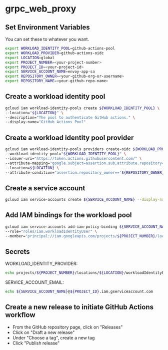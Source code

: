 # grpc_web_proxy

## Set Environment Variables

You can set these to whatever you want.

```sh
export WORKLOAD_IDENTITY_POOL=github-actions-pool
export WORKLOAD_PROVIDER=github-actions-oidc
export LOCATION=global
export PROJECT_NUMBER=<your-project-number>
export PROJECT_ID=<your-project-id>
export SERVICE_ACCOUNT_NAME=envoy-app-sa
export REPOSITORY_OWNER=<your-github-org-or-username>
export REPOSITORY_NAME=<your-github-repo-name>
```

## Create a workload identity pool

```sh
gcloud iam workload-identity-pools create ${WORKLOAD_IDENTITY_POOL} \               
--location="${LOCATION}" \                           
--description="The pool to authenticate GitHub actions." \
--display-name="GitHub Actions Pool"
```

## Create a workload identity pool provider

```sh
gcloud iam workload-identity-pools providers create-oidc ${WORKLOAD_PROVIDER} \
--workload-identity-pool="${WORKLOAD_IDENTITY_POOL}" \
--issuer-uri="https://token.actions.githubusercontent.com/" \
--attribute-mapping="google.subject=assertion.sub,attribute.repository=assertion.repository,attribute.repository_owner=assertion.repository_owner,attribute.branch=assertion.sub.extract('/heads/{branch}/')" \
--location=${LOCATION} \
--attribute-condition="assertion.repository_owner=='${REPOSITORY_OWNER}'"
```

## Create a service account

```sh
gcloud iam service-accounts create ${SERVICE_ACCOUNT_NAME} --display-name="Envoy Proxy" --description="proxies grpc-web to grpc" 
```

## Add IAM bindings for the workload pool

```sh
gcloud iam service-accounts add-iam-policy-binding ${SERVICE_ACCOUNT_NAME}@${PROJECT_ID}.iam.gserviceaccount.com \
--role="roles/iam.workloadIdentityUser" \
--member="principal://iam.googleapis.com/projects/${PROJECT_NUMBER}/locations/${LOCATION}/workloadIdentityPools/${WORKLOAD_IDENTITY_POOL}/subject/repo:${REPOSITORY_OWNER}/${REPOSITORY_NAME}:ref:refs/heads/main"
```

## Secrets

WORKLOAD_IDENTITY_PROVIDER:

```sh
echo projects/${PROJECT_NUMBER}/locations/${LOCATION}/workloadIdentityPools/${WORKLOAD_IDENTITY_POOL}/providers/${WORKLOAD_PROVIDER}
```

SERVICE_ACCOUNT_EMAIL:

```sh
echo ${SERVICE_ACCOUNT_NAME}@${PROJECT_ID}.iam.gserviceaccount.com
```

## Create a new release to initiate GitHub Actions workflow

- From the GitHub repository page, click on "Releases"
- Click on "Draft a new release"
- Under "Choose a tag", create a new tag
- Click "Publish release"
